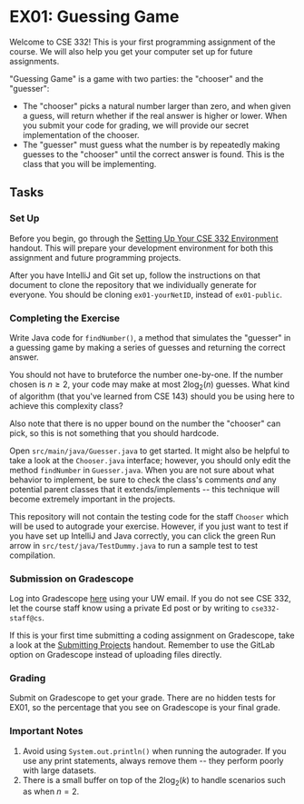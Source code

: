 # EX01: Guessing Game

Welcome to CSE 332! This is your first programming assignment of the course. We will also help you get your computer set up for future assignments.

"Guessing Game" is a game with two parties: the "chooser" and the "guesser":
- The "chooser" picks a natural number larger than zero, and when given a guess, will return whether if the real answer is higher or lower. When you submit your code for grading, we will provide our secret implementation of the chooser.
- The "guesser" must guess what the number is by repeatedly making guesses to the "chooser" until the
correct answer is found. This is the class that you will be implementing.

## Tasks

### Set Up

Before you begin, go through the [Setting Up Your CSE 332 Environment](https://docs.google.com/document/d/1CWj02e1xjJY0J3CG_1tDxiOlDMnd2GU9PKmS5sskfXU/edit?usp=sharing)
handout. This will prepare your development environment for both this assignment and future programming projects.

After you have IntelliJ and Git set up, follow the instructions on that document to clone the repository that we individually generate for 
everyone. You should be cloning `ex01-yourNetID`, instead of `ex01-public`. 

### Completing the Exercise

Write Java code for `findNumber()`, a method that simulates the "guesser" in a guessing game by making a series of guesses
and returning the correct answer.

You should not have to bruteforce the number one-by-one. If the number chosen is $`n \geq 2`$, your code may make at
most $`2 \log_2(n)`$ guesses. What kind of algorithm (that you've learned from CSE 143) should you be using here to achieve
this complexity class?

Also note that there is no upper bound on the number the "chooser" can pick, so this is not something that you should
hardcode.

Open `src/main/java/Guesser.java` to get started. It might also be helpful to take a look at the `Chooser.java`
interface; however, you should only edit the method `findNumber` in `Guesser.java`. When you are not sure about what behavior 
to implement, be sure to check the class's comments _and_ any potential parent classes that it extends/implements -- this 
technique will become extremely important in the projects.

This repository will not contain the testing code for the staff `Chooser` which will be used to autograde your exercise.
However, if you just want to test if you have set up IntelliJ and Java correctly, you can click the green Run arrow
in `src/test/java/TestDummy.java` to run a sample test to test compilation.

### Submission on Gradescope

Log into Gradescope [here](https://www.gradescope.com/saml) using your UW email. If you do not see CSE 332, let the course staff know using a private Ed post or by writing to `cse332-staff@cs`.

If this is your first time submitting a coding assignment on Gradescope, take a look at
the [Submitting Projects](https://docs.google.com/document/d/155QBmHj9ztkvulFDS0f3UDZq_Tz8b7M2HR-aVfcBzQI/edit) handout.
Remember to use the GitLab option on Gradescope instead of uploading files directly.

### Grading
Submit on Gradescope to get your grade. There are no hidden tests for EX01, so the percentage that you see on Gradescope is your final grade.

### Important Notes
1. Avoid using `System.out.println()` when running the autograder. If you use any print statements, always remove them -- they perform poorly with large datasets. 
2. There is a small buffer on top of the $`2\log_2(k)`$ to handle scenarios such as when $`n = 2`$.

